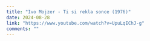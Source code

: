 ```yaml
---
title: "Ivo Mojzer - Ti si rekla sonce (1976)"
date: 2024-08-28
link: "https://www.youtube.com/watch?v=UpuLqEChJ-g"
comments: ""
---
```


